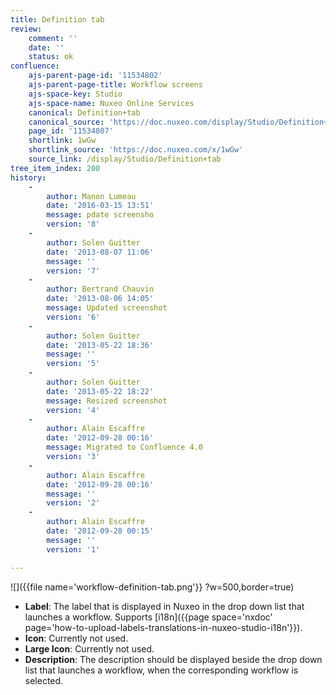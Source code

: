 ```yaml
---
title: Definition tab
review:
    comment: ''
    date: ''
    status: ok
confluence:
    ajs-parent-page-id: '11534802'
    ajs-parent-page-title: Workflow screens
    ajs-space-key: Studio
    ajs-space-name: Nuxeo Online Services
    canonical: Definition+tab
    canonical_source: 'https://doc.nuxeo.com/display/Studio/Definition+tab'
    page_id: '11534807'
    shortlink: 1wGw
    shortlink_source: 'https://doc.nuxeo.com/x/1wGw'
    source_link: /display/Studio/Definition+tab
tree_item_index: 200
history:
    -
        author: Manon Lumeau
        date: '2016-03-15 13:51'
        message: pdate screensho
        version: '8'
    -
        author: Solen Guitter
        date: '2013-08-07 11:06'
        message: ''
        version: '7'
    -
        author: Bertrand Chauvin
        date: '2013-08-06 14:05'
        message: Updated screenshot
        version: '6'
    -
        author: Solen Guitter
        date: '2013-05-22 18:36'
        message: ''
        version: '5'
    -
        author: Solen Guitter
        date: '2013-05-22 18:22'
        message: Resized screenshot
        version: '4'
    -
        author: Alain Escaffre
        date: '2012-09-28 00:16'
        message: Migrated to Confluence 4.0
        version: '3'
    -
        author: Alain Escaffre
        date: '2012-09-28 00:16'
        message: ''
        version: '2'
    -
        author: Alain Escaffre
        date: '2012-09-28 00:15'
        message: ''
        version: '1'

---
```

![]({{file name='workflow-definition-tab.png'}} ?w=500,border=true)

*   **Label**: The label that is displayed in Nuxeo in the drop down list that launches a workflow. Supports [i18n]({{page space='nxdoc' page='how-to-upload-labels-translations-in-nuxeo-studio-i18n'}}).
*   **Icon**: Currently not used.
*   **Large Icon**: Currently not used.
*   **Description**: The description should be displayed beside the drop down list that launches a workflow, when the corresponding workflow is selected.
